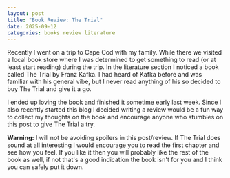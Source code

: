 ```yaml
---
layout: post
title: "Book Review: The Trial"
date: 2025-09-12
categories: books review literature
---
```


Recently I went on a trip to Cape Cod with my family. While there we visited a local book store where I was determined to get something to read (or at least start reading) during the trip. In the literature section I noticed a book called The Trial by Franz Kafka. I had heard of Kafka before and was familiar with his general vibe, but I never read anything of his so decided to buy The Trial and give it a go.

I ended up loving the book and finished it sometime early last week. Since I also recently started this blog I decided writing a review would be a fun way to collect my thoughts on the book and encourage anyone who stumbles on this post to give The Trial a try.

**Warning:** I will not be avoiding spoilers in this post/review. If The Trial does sound at all interesting I would encourage you to read the first chapter and see how you feel. If you like it then you will probably like the rest of the book as well, if not that's a good indication the book isn't for you and I think you can safely put it down. 